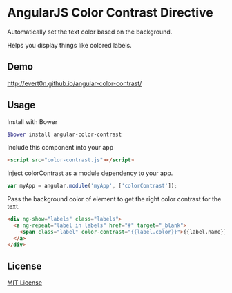 AngularJS Color Contrast Directive
======================

Automatically set the text color based on the background.

Helps you display things like colored labels.

## Demo

http://evert0n.github.io/angular-color-contrast/

## Usage

Install with Bower

```bash
$bower install angular-color-contrast
```

Include this component into your app

```html
<script src="color-contrast.js"></script>
```

Inject colorContrast as a module dependency to your app.

```javascript
var myApp = angular.module('myApp', ['colorContrast']);
```

Pass the background color of element to get the right color contrast for the text.

```html
<div ng-show="labels" class="labels">
  <a ng-repeat="label in labels" href="#" target="_blank">
    <span class="label" color-contrast="{{label.color}}">{{label.name}}</span>
  </a> 
</div>
```

## License

[MIT License](http://www.opensource.org/licenses/mit-license.php)
